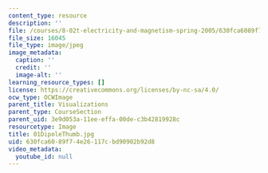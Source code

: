 ```yaml
---
content_type: resource
description: ''
file: /courses/8-02t-electricity-and-magnetism-spring-2005/630fca6089f74e26117cbd90902b92d8_01DipoleThumb.jpg
file_size: 16045
file_type: image/jpeg
image_metadata:
  caption: ''
  credit: ''
  image-alt: ''
learning_resource_types: []
license: https://creativecommons.org/licenses/by-nc-sa/4.0/
ocw_type: OCWImage
parent_title: Visualizations
parent_type: CourseSection
parent_uid: 3e9d053a-11ee-effa-00de-c3b42819928c
resourcetype: Image
title: 01DipoleThumb.jpg
uid: 630fca60-89f7-4e26-117c-bd90902b92d8
video_metadata:
  youtube_id: null
---
```

